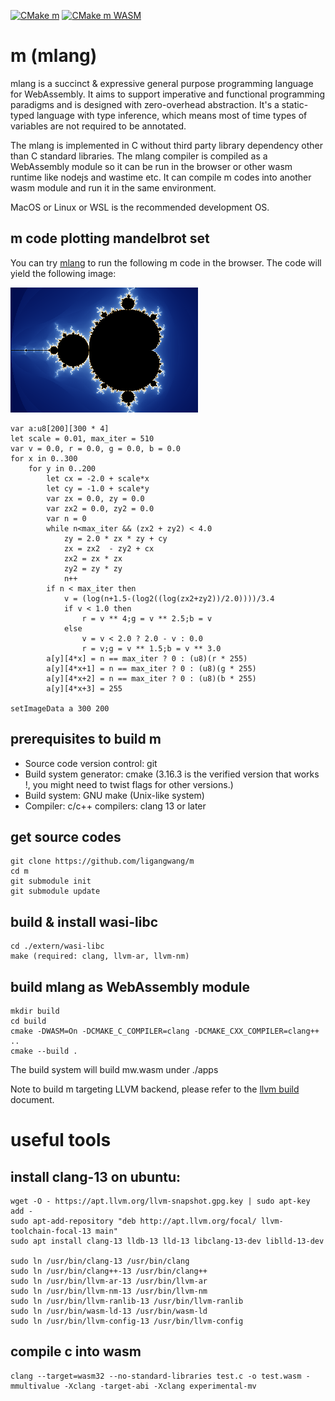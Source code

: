 [![CMake m](https://github.com/ligangwang/m/actions/workflows/cmake-app.yml/badge.svg)](https://github.com/ligangwang/m/actions/workflows/cmake-app.yml) [![CMake m WASM](https://github.com/ligangwang/m/actions/workflows/cmake-wasm.yml/badge.svg)](https://github.com/ligangwang/m/actions/workflows/cmake-wasm.yml)

# m (mlang)
mlang is a succinct & expressive general purpose programming language for WebAssembly. It aims to support imperative and functional programming paradigms and is designed with zero-overhead abstraction. It's a static-typed language with type inference, which means most of time types of variables are not required to be annotated. 

The mlang is implemented in C without third party library dependency other than C standard libraries. The mlang compiler is compiled as a WebAssembly module so it can be run in the browser or other wasm runtime like nodejs and wastime etc. It can compile m codes into another wasm module and run it in the same environment. 

MacOS or Linux or WSL is the recommended development OS.

## m code plotting mandelbrot set 
You can try [mlang](https://mlang.dev) to run the following m code in the browser.
The code will yield the following image:

![Tux, the Linux mascot](/mandelbrotset.png)
```
var a:u8[200][300 * 4]
let scale = 0.01, max_iter = 510
var v = 0.0, r = 0.0, g = 0.0, b = 0.0
for x in 0..300
    for y in 0..200
        let cx = -2.0 + scale*x
        let cy = -1.0 + scale*y
        var zx = 0.0, zy = 0.0
        var zx2 = 0.0, zy2 = 0.0
        var n = 0
        while n<max_iter && (zx2 + zy2) < 4.0
            zy = 2.0 * zx * zy + cy
            zx = zx2  - zy2 + cx
            zx2 = zx * zx
            zy2 = zy * zy
            n++
        if n < max_iter then
            v = (log(n+1.5-(log2((log(zx2+zy2))/2.0))))/3.4
            if v < 1.0 then 
                r = v ** 4;g = v ** 2.5;b = v
            else
                v = v < 2.0 ? 2.0 - v : 0.0
                r = v;g = v ** 1.5;b = v ** 3.0
        a[y][4*x] = n == max_iter ? 0 : (u8)(r * 255)
        a[y][4*x+1] = n == max_iter ? 0 : (u8)(g * 255)
        a[y][4*x+2] = n == max_iter ? 0 : (u8)(b * 255)
        a[y][4*x+3] = 255

setImageData a 300 200
```

## prerequisites to build m
* Source code version control: git
* Build system generator: cmake (3.16.3 is the verified version that works !, you might need to twist flags for other versions.)
* Build system: GNU make (Unix-like system)
* Compiler: c/c++ compilers: clang 13 or later

## get source codes
```
git clone https://github.com/ligangwang/m
cd m
git submodule init
git submodule update
```

## build & install wasi-libc
```
cd ./extern/wasi-libc
make (required: clang, llvm-ar, llvm-nm)
```

## build mlang as WebAssembly module
```
mkdir build
cd build
cmake -DWASM=On -DCMAKE_C_COMPILER=clang -DCMAKE_CXX_COMPILER=clang++ ..
cmake --build .
```
The build system will build mw.wasm under ./apps

Note to build m targeting LLVM backend, please refer to the [llvm build](./llvm.md) document.

# useful tools
## install clang-13 on ubuntu:
```
wget -O - https://apt.llvm.org/llvm-snapshot.gpg.key | sudo apt-key add -
sudo apt-add-repository "deb http://apt.llvm.org/focal/ llvm-toolchain-focal-13 main"
sudo apt install clang-13 lldb-13 lld-13 libclang-13-dev liblld-13-dev

sudo ln /usr/bin/clang-13 /usr/bin/clang
sudo ln /usr/bin/clang++-13 /usr/bin/clang++
sudo ln /usr/bin/llvm-ar-13 /usr/bin/llvm-ar
sudo ln /usr/bin/llvm-nm-13 /usr/bin/llvm-nm
sudo ln /usr/bin/llvm-ranlib-13 /usr/bin/llvm-ranlib
sudo ln /usr/bin/wasm-ld-13 /usr/bin/wasm-ld
sudo ln /usr/bin/llvm-config-13 /usr/bin/llvm-config
```

## compile c into wasm
```
clang --target=wasm32 --no-standard-libraries test.c -o test.wasm -mmultivalue -Xclang -target-abi -Xclang experimental-mv
```